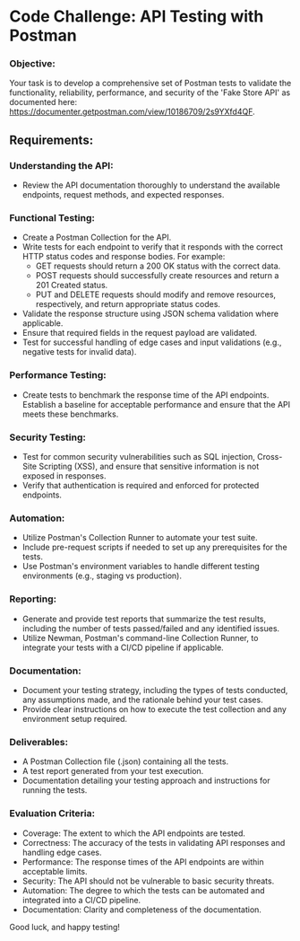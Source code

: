 # Code Challenge: API Testing with Postman

### Objective:

Your task is to develop a comprehensive set of Postman tests to validate the functionality, reliability, performance, and security of the 'Fake Store API' as documented here: https://documenter.getpostman.com/view/10186709/2s9YXfd4QF.

## Requirements:

### Understanding the API:

- Review the API documentation thoroughly to understand the available endpoints, request methods, and expected responses.

### Functional Testing:

- Create a Postman Collection for the API.
- Write tests for each endpoint to verify that it responds with the correct HTTP status codes and response bodies. For example:
  - GET requests should return a 200 OK status with the correct data.
  - POST requests should successfully create resources and return a 201 Created status.
  - PUT and DELETE requests should modify and remove resources, respectively, and return appropriate status codes.
- Validate the response structure using JSON schema validation where applicable.
- Ensure that required fields in the request payload are validated.
- Test for successful handling of edge cases and input validations (e.g., negative tests for invalid data).

### Performance Testing:

- Create tests to benchmark the response time of the API endpoints. Establish a baseline for acceptable performance and ensure that the API meets these benchmarks.

### Security Testing:

- Test for common security vulnerabilities such as SQL injection, Cross-Site Scripting (XSS), and ensure that sensitive information is not exposed in responses.
- Verify that authentication is required and enforced for protected endpoints.

### Automation:

- Utilize Postman's Collection Runner to automate your test suite.
- Include pre-request scripts if needed to set up any prerequisites for the tests.
- Use Postman's environment variables to handle different testing environments (e.g., staging vs production).

### Reporting:

- Generate and provide test reports that summarize the test results, including the number of tests passed/failed and any identified issues.
- Utilize Newman, Postman's command-line Collection Runner, to integrate your tests with a CI/CD pipeline if applicable.

### Documentation:

- Document your testing strategy, including the types of tests conducted, any assumptions made, and the rationale behind your test cases.
- Provide clear instructions on how to execute the test collection and any environment setup required.

### Deliverables:

- A Postman Collection file (.json) containing all the tests.
- A test report generated from your test execution.
- Documentation detailing your testing approach and instructions for running the tests.

### Evaluation Criteria:

- Coverage: The extent to which the API endpoints are tested.
- Correctness: The accuracy of the tests in validating API responses and handling edge cases.
- Performance: The response times of the API endpoints are within acceptable limits.
- Security: The API should not be vulnerable to basic security threats.
- Automation: The degree to which the tests can be automated and integrated into a CI/CD pipeline.
- Documentation: Clarity and completeness of the documentation.

Good luck, and happy testing!
